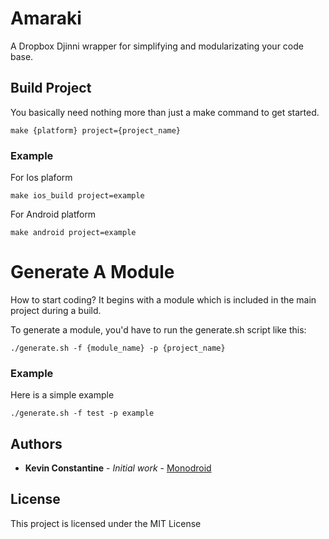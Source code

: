 # Amaraki

A Dropbox Djinni wrapper for simplifying and modularizating your code base. 

## Build Project

You basically need nothing more than just a make command to get started.

```
make {platform} project={project_name}
```
### Example 

For Ios plaform

```
make ios_build project=example
```
For Android platform
```
make android project=example
```

# Generate A Module

How to start coding? It begins with a module which is included in the main project during a build.

To generate a module, you'd have to run the generate.sh script like this:

```
./generate.sh -f {module_name} -p {project_name}
```
### Example

Here is a simple example

```
./generate.sh -f test -p example
```
## Authors

* **Kevin Constantine** - *Initial work* - [Monodroid](https://github.com/K-Constantine/Monodroid)

## License

This project is licensed under the MIT License

